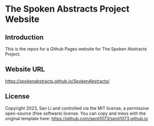# The Spoken Abstracts Project Website

## Introduction

This is the repos for a Github Pages website for The Spoken Abstracts Project.

## Website URL

https://spokenabstracts.github.io/SpokenAbstracts/

## License

Copyright 2023, Sen Li and controlled via the MIT license, a permissive open-source (free software) license. 
You can copy and mess with the original template here:
https://github.com/senli1073/senli1073.github.io
